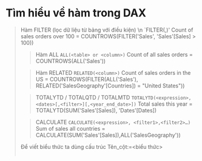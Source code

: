 # Tìm hiểu về hàm trong DAX

> Hàm FILTER (lọc dữ liệu từ bảng với điều kiện) \n
`FILTER(<table>,<filter>)'
Count of sales orders over 100 = COUNTROWS(FILTER('Sales', 'Sales'[Sales] > 100))

> Hàm ALL
`ALL(<table> or <column>)`
Count of all sales orders = COUNTROWS(ALL('Sales'))

> Hàm RELATED
`RELATED(<column>)`
Count of sales orders in the US = COUNTROWS(FILTER(ALL('Sales'), RELATED('SalesGeography'[Countries]) = "United States"))

> TOTALYTD / TOTALQTD / TOTALMTD
`TOTALYTD(<expression>,<dates>[,<filter>][,<year_end_date>])`
Total sales this year = TOTALYTD(SUM('Sales'[Sales]), 'Dates'[Dates])

> CALCULATE 
`CALCULATE(<expression>, <filter1>,<filter2>…)`
Sum of sales all countries = CALCULATE(SUM('Sales'[Sales]),ALL('SalesGeography'))

Để viết biểu thức ta dùng cấu trúc
Tên_cột:=<biểu thức>
